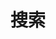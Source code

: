 ---
title: "搜索"
slug: "search"
layout: "search"
outputs:
  - html
  - json
menu:
  main:
    weight: 99
    params: 
      icon: search
---